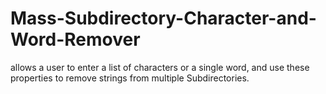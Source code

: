 # Mass-Subdirectory-Character-and-Word-Remover
allows a user to enter a list of characters or a single word, and use these properties to remove strings from multiple Subdirectories.
